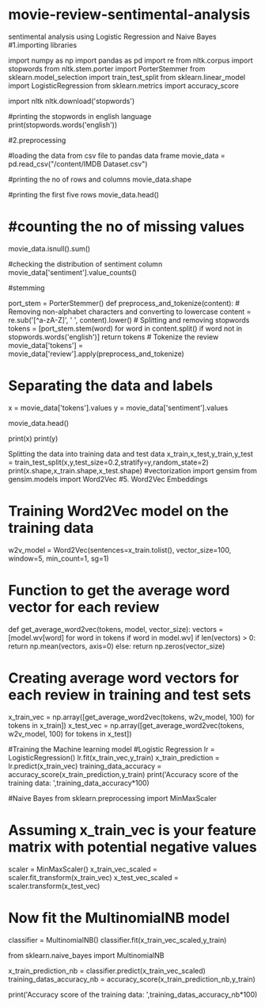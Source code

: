 # movie-review-sentimental-analysis
sentimental analysis using Logistic Regression and Naive Bayes
#1.importing libraries

import numpy as np
import pandas as pd
import re
from nltk.corpus import stopwords
from nltk.stem.porter import PorterStemmer
from sklearn.model_selection import train_test_split
from sklearn.linear_model import LogisticRegression
from sklearn.metrics import accuracy_score

import nltk
nltk.download('stopwords')

#printing the stopwords in english language
print(stopwords.words('english'))

#2.preprocessing

#loading the data from csv file to pandas data frame
movie_data = pd.read_csv("/content/IMDB Dataset.csv")

#printing the no of rows and columns
movie_data.shape

#printing the first five rows
movie_data.head()

# #counting the no of missing values
movie_data.isnull().sum()

#checking the distribution of sentiment column
movie_data['sentiment'].value_counts()

#stemming

port_stem = PorterStemmer()
def preprocess_and_tokenize(content):
    # Removing non-alphabet characters and converting to lowercase
    content = re.sub('[^a-zA-Z]', ' ', content).lower()
    # Splitting and removing stopwords
    tokens = [port_stem.stem(word) for word in content.split() if word not in stopwords.words('english')]
    return tokens
    # Tokenize the review
    movie_data['tokens'] = movie_data['review'].apply(preprocess_and_tokenize)
    
  # Separating the data and labels
  x = movie_data['tokens'].values
  y = movie_data['sentiment'].values

  movie_data.head()
  
  print(x)
  print(y)

  Splitting the data into training data and test data
  x_train,x_test,y_train,y_test = train_test_split(x,y,test_size=0.2,stratify=y,random_state=2)
  print(x.shape,x_train.shape,x_test.shape)
  #vectorization
  import gensim
from gensim.models import Word2Vec
#5. Word2Vec Embeddings
# Training Word2Vec model on the training data
w2v_model = Word2Vec(sentences=x_train.tolist(), vector_size=100, window=5, min_count=1, sg=1)

# Function to get the average word vector for each review
def get_average_word2vec(tokens, model, vector_size):
    vectors = [model.wv[word] for word in tokens if word in model.wv]
    if len(vectors) > 0:
        return np.mean(vectors, axis=0)
    else:
        return np.zeros(vector_size)

# Creating average word vectors for each review in training and test sets
x_train_vec = np.array([get_average_word2vec(tokens, w2v_model, 100) for tokens in x_train])
x_test_vec = np.array([get_average_word2vec(tokens, w2v_model, 100) for tokens in x_test])

#Training the Machine learning model
#Logistic Regression
lr = LogisticRegression()
lr.fit(x_train_vec,y_train)
x_train_prediction = lr.predict(x_train_vec)
training_data_accuracy = accuracy_score(x_train_prediction,y_train)
print('Accuracy score of the training data: ',training_data_accuracy*100)

#Naive Bayes
from sklearn.preprocessing import MinMaxScaler

# Assuming x_train_vec is your feature matrix with potential negative values
scaler = MinMaxScaler()
x_train_vec_scaled = scaler.fit_transform(x_train_vec)
x_test_vec_scaled = scaler.transform(x_test_vec)

# Now fit the MultinomialNB model
classifier = MultinomialNB()
classifier.fit(x_train_vec_scaled,y_train)

from sklearn.naive_bayes import MultinomialNB

x_train_prediction_nb = classifier.predict(x_train_vec_scaled)
training_datas_accuracy_nb = accuracy_score(x_train_prediction_nb,y_train)

print('Accuracy score of the training data: ',training_datas_accuracy_nb*100)
